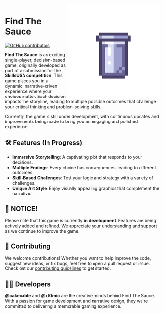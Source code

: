 <img align="right" src="https://github.com/cakecable/Find-the-Sauce/blob/main/logo2.png" width="300" alt="Logo Image" />

# Find The Sauce

[![GitHub contributors](https://img.shields.io/github/contributors/cakecable/findthesauce.svg)](https://github.com/cakecable/Findthesauce)

**Find The Sauce** is an exciting single-player, decision-based game, originally developed as part of a submission for the **SkillsUSA competition**. This game places you in a dynamic, narrative-driven experience where your choices matter. Each decision impacts the storyline, leading to multiple possible outcomes that challenge your critical thinking and problem-solving skills.

Currently, the game is still under development, with continuous updates and improvements being made to bring you an engaging and polished experience.

## 🛠️ Features (In Progress)

- **Immersive Storytelling**: A captivating plot that responds to your decisions.
- **Multiple Endings**: Every choice has consequences, leading to different outcomes.
- **Skill-Based Challenges**: Test your logic and strategy with a variety of challenges.
- **Unique Art Style**: Enjoy visually appealing graphics that complement the narrative.

## 🚨 NOTICE!
Please note that this game is currently **in development**. Features are being actively added and refined. We appreciate your understanding and support as we continue to improve the game.

## 🤝 Contributing
We welcome contributions! Whether you want to help improve the code, suggest new ideas, or fix bugs, feel free to open a pull request or issue. Check out our [contributing guidelines](link-to-guidelines) to get started.

## 🧑‍💻 Developers

**@cakecable** and **@xt0mic** are the creative minds behind Find The Sauce. With a passion for game development and narrative design, they we're committed to delivering a memorable gaming experience.
